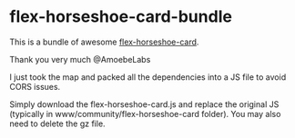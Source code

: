 # flex-horseshoe-card-bundle

This is a bundle of awesome [flex-horseshoe-card](https://github.com/AmoebeLabs/flex-horseshoe-card).

Thank you very much @AmoebeLabs

I just took the map and packed all the dependencies into a JS file to avoid CORS issues.

Simply download the flex-horseshoe-card.js and replace the original JS (typically in www/community/flex-horseshoe-card folder). You may also need to delete the gz file.
